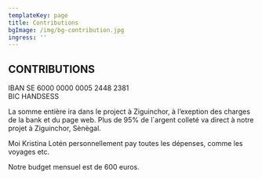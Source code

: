 ```yaml
---
templateKey: page
title: Contributions
bgImage: /img/bg-contribution.jpg
ingress: ''
---
```

## CONTRIBUTIONS

IBAN SE 6000 0000 0005 2448 2381\
BIC HANDSESS

La somme entière ira dans le project à Ziguinchor, à l’exeption des charges de la bank et du page web. Plus de 95% de l´argent colleté  va direct à notre projet à Ziguinchor, Sènègal.

Moi Kristina Lotén personnellement pay toutes les dépenses, comme les voyages etc.

Notre budget mensuel est de 600 euros.

##
